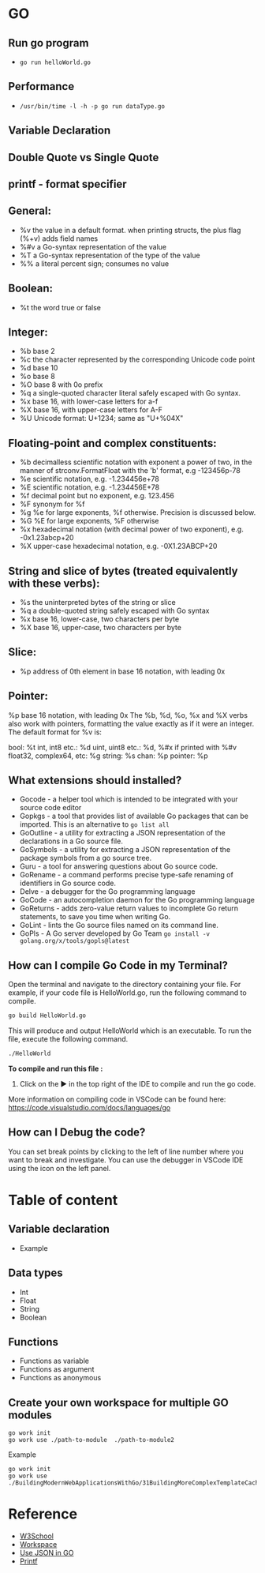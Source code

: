# GO

## Run go program
- `go run helloWorld.go`

## Performance
- `/usr/bin/time -l -h -p go run dataType.go`

## Variable Declaration

## Double Quote vs Single Quote

## printf - format specifier

## General:
- %v	the value in a default format. when printing structs, the plus flag (%+v) adds field names
- %#v	a Go-syntax representation of the value
- %T	a Go-syntax representation of the type of the value
- %%	a literal percent sign; consumes no value

## Boolean:
- %t	the word true or false

## Integer:
- %b	base 2
- %c	the character represented by the corresponding Unicode code point
- %d	base 10
- %o	base 8
- %O	base 8 with 0o prefix
- %q	a single-quoted character literal safely escaped with Go syntax.
- %x	base 16, with lower-case letters for a-f
- %X	base 16, with upper-case letters for A-F
- %U	Unicode format: U+1234; same as "U+%04X"

## Floating-point and complex constituents:
- %b	decimalless scientific notation with exponent a power of two, in the manner of strconv.FormatFloat with the 'b' format, e.g -123456p-78
- %e	scientific notation, e.g. -1.234456e+78
- %E	scientific notation, e.g. -1.234456E+78
- %f	decimal point but no exponent, e.g. 123.456
- %F	synonym for %f
- %g	%e for large exponents, %f otherwise. Precision is discussed below.
- %G	%E for large exponents, %F otherwise
- %x	hexadecimal notation (with decimal power of two exponent), e.g. -0x1.23abcp+20
- %X	upper-case hexadecimal notation, e.g. -0X1.23ABCP+20

## String and slice of bytes (treated equivalently with these verbs):
- %s	the uninterpreted bytes of the string or slice
- %q	a double-quoted string safely escaped with Go syntax
- %x	base 16, lower-case, two characters per byte
- %X	base 16, upper-case, two characters per byte

## Slice:
- %p	address of 0th element in base 16 notation, with leading 0x

## Pointer:
%p	base 16 notation, with leading 0x
The %b, %d, %o, %x and %X verbs also work with pointers,
formatting the value exactly as if it were an integer.
The default format for %v is:

bool:                    %t
int, int8 etc.:          %d
uint, uint8 etc.:        %d, %#x if printed with %#v
float32, complex64, etc: %g
string:                  %s
chan:                    %p
pointer:                 %p


## What extensions should installed?
  - Gocode - a helper tool which is intended to be integrated with your source code editor
  - Gopkgs - a tool that provides list of available Go packages that can be imported. This is an alternative to `go list all`
  - GoOutline - a utility for extracting a JSON representation of the declarations in a Go source file. 
  - GoSymbols - a utility for extracting a JSON representation of the package symbols from a go source tree.
  - Guru - a tool for answering questions about Go source code.
  - GoRename - a command performs precise type-safe renaming of identifiers in Go source code.
  - Delve - a debugger for the Go programming language
  - GoCode - an autocompletion daemon for the Go programming language
  - GoReturns - adds zero-value return values to incomplete Go return statements, to save you time when writing Go.
  - GoLint - lints the Go source files named on its command line.
  - GoPls - A Go server developed by Go Team `go install -v golang.org/x/tools/gopls@latest`
  
## How can I compile Go Code in my Terminal?
Open the terminal and navigate to the directory containing your file. For example, if your code file is HelloWorld.go, run the following command to compile.
```sh
go build HelloWorld.go
```
This will produce and output HelloWorld which is an executable. To run the file, execute the following command.

```sh
./HelloWorld
```

**To compile and run this file :**
1) Click on the ▶️ in the top right of the IDE to compile and run the go code. 

  More information on compiling code in VSCode can be found here:  https://code.visualstudio.com/docs/languages/go

## How can I Debug the code?
You can set break points by clicking to the left of line number where you want to break and investigate.
You can use the debugger in VSCode IDE using the icon on the left panel.

# Table of content

## Variable declaration
- Example

## Data types
- Int
- Float
- String
- Boolean

## Functions
- Functions as variable
- Functions as argument
- Functions as anonymous

## Create your own workspace for multiple GO modules
```
go work init
go work use ./path-to-module  ./path-to-module2
```

Example
```
go work init
go work use ./BuildingModernWebApplicationsWithGo/31BuildingMoreComplexTemplateCache
```

# Reference
- [W3School](https://www.w3schools.com/go/index.php)
- [Workspace](https://stackoverflow.com/a/58524450/14010585)
- [Use JSON in GO](https://www.digitalocean.com/community/tutorials/how-to-use-json-in-go)
- [Printf](https://www.educative.io/answers/how-to-use-the-printf-function-in-golang)